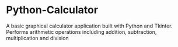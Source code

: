 # Python-Calculator
A basic graphical calculator application built with Python and Tkinter. Performs arithmetic operations including addition, subtraction, multiplication and division
